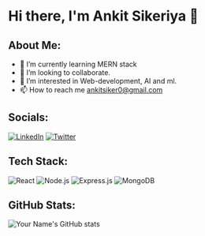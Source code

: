 # Hi there, I'm Ankit Sikeriya 👋

## About Me:
- 🌱 I’m currently learning MERN stack
- 💼 I’m looking to collaborate.
- 🤔 I’m interested in Web-development, AI and ml.
- 📫 How to reach me ankitsiker0@gmail.com

## Socials:
[![LinkedIn](https://img.shields.io/badge/LinkedIn-0077B5?style=for-the-badge&logo=linkedin&logoColor=white)](https://www.linkedin.com/in/your-profile)
[![Twitter](https://img.shields.io/badge/Twitter-1DA1F2?style=for-the-badge&logo=twitter&logoColor=white)](https://twitter.com/your-profile)
<!-- Add more social links as you like -->

## Tech Stack:
![React](https://img.shields.io/badge/React-20232A?style=for-the-badge&logo=react&logoColor=61DAFB)
![Node.js](https://img.shields.io/badge/Node.js-339933?style=for-the-badge&logo=nodedotjs&logoColor=white)
![Express.js](https://img.shields.io/badge/Express.js-000000?style=for-the-badge&logo=express&logoColor=white)
![MongoDB](https://img.shields.io/badge/MongoDB-4EA94B?style=for-the-badge&logo=mongodb&logoColor=white)
<!-- Add more badges for the languages/tools you use -->

## GitHub Stats:
![Your Name's GitHub stats](https://github-readme-stats.vercel.app/api?username=YourUsername&show_icons=true&theme=radical)
